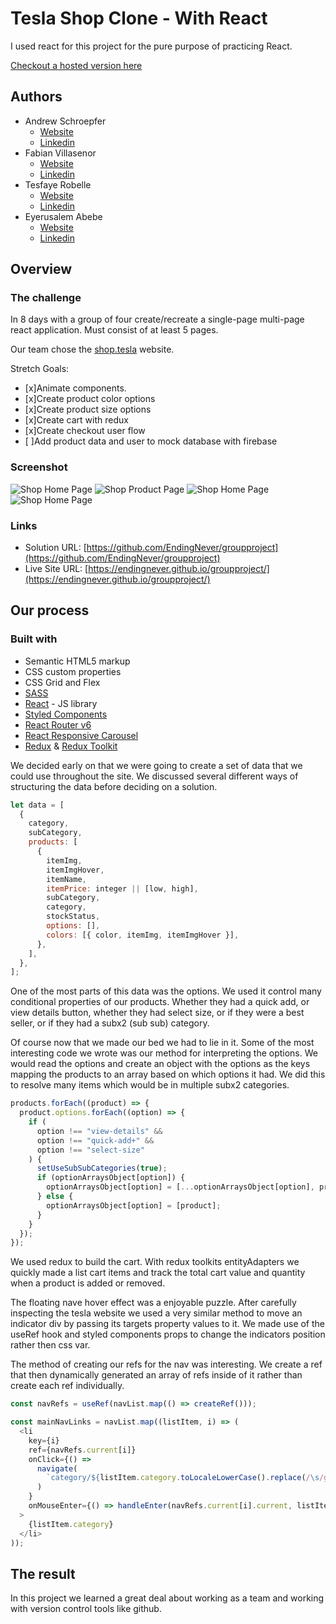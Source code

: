# Tesla Shop Clone - With React

I used react for this project for the pure purpose of practicing React.

[Checkout a hosted version here](https://endingnever.github.io/groupproject/)

## Authors

- Andrew Schroepfer
  - [Website](https://syntheticnerd.github.io/)
  - [Linkedin](https://www.linkedin.com/in/andrew-schroepfer/)
- Fabian Villasenor
  - [Website](https://github.com/EndingNever)
  - [Linkedin](https://www.linkedin.com/in/fabianvillasenor/)
- Tesfaye Robelle
  - [Website](https://github.com/tdebella)
  - [Linkedin](https://www.linkedin.com/in/tesfaye-robelle-4a2b7921a/)
- Eyerusalem Abebe
  - [Website](https://github.com/SalemAbebe)
  - [Linkedin](https://www.linkedin.com/in/eyerusalem-abebe-8858a495/)

## Overview

### The challenge

In 8 days with a group of four create/recreate a single-page multi-page react application. Must consist of at least 5 pages.

Our team chose the [shop.tesla](https://shop.tesla.com/) website.

Stretch Goals:

- [x]Animate components.
- [x]Create product color options
- [x]Create product size options
- [x]Create cart with redux
- [x]Create checkout user flow
- [ ]Add product data and user to mock database with firebase

### Screenshot

![Shop Home Page](./readmeImages/shopHome.png)
![Shop Product Page](./readmeImages/shopProducts.png)
![Shop Home Page](./readmeImages/shopCheckout.png)
![Shop Home Page](./readmeImages/colorSelectorRec.gif)

### Links

- Solution URL: [https://github.com/EndingNever/groupproject](https://github.com/EndingNever/groupproject)
- Live Site URL: [https://endingnever.github.io/groupproject/](https://endingnever.github.io/groupproject/)

## Our process

### Built with

- Semantic HTML5 markup
- CSS custom properties
- CSS Grid and Flex
- [SASS](https://sass-lang.com/)
- [React](https://reactjs.org/) - JS library
- [Styled Components](https://styled-components.com/)
- [React Router v6](https://reactrouter.com/)
- [React Responsive Carousel](https://github.com/leandrowd/react-responsive-carousel)
- [Redux](https://redux.js.org/) & [Redux Toolkit](https://redux-toolkit.js.org/)

We decided early on that we were going to create a set of data that we could use throughout the site. We discussed several different ways of structuring the data before deciding on a solution.

```javascript
let data = [
  {
    category,
    subCategory,
    products: [
      {
        itemImg,
        itemImgHover,
        itemName,
        itemPrice: integer || [low, high],
        subCategory,
        category,
        stockStatus,
        options: [],
        colors: [{ color, itemImg, itemImgHover }],
      },
    ],
  },
];
```

One of the most parts of this data was the options. We used it control many conditional properties of our products. Whether they had a quick add, or view details button, whether they had select size, or if they were a best seller, or if they had a subx2 (sub sub) category.

Of course now that we made our bed we had to lie in it. Some of the most interesting code we wrote was our method for interpreting the options. We would read the options and create an object with the options as the keys mapping the products to an array based on which options it had. We did this to resolve many items which would be in multiple subx2 categories.

```javascript
products.forEach((product) => {
  product.options.forEach((option) => {
    if (
      option !== "view-details" &&
      option !== "quick-add+" &&
      option !== "select-size"
    ) {
      setUseSubSubCategories(true);
      if (optionArraysObject[option]) {
        optionArraysObject[option] = [...optionArraysObject[option], product];
      } else {
        optionArraysObject[option] = [product];
      }
    }
  });
});
```

We used redux to build the cart. With redux toolkits entityAdapters we quickly made a list cart items and track the total cart value and quantity when a product is added or removed.

The floating nave hover effect was a enjoyable puzzle. After carefully inspecting the tesla website we used a very similar method to move an indicator div by passing its targets property values to it. We made use of the useRef hook and styled components props to change the indicators position rather then css var.

The method of creating our refs for the nav was interesting. We create a ref that then dynamically generated an array of refs inside of it rather than create each ref individually.

```javascript
const navRefs = useRef(navList.map(() => createRef()));

const mainNavLinks = navList.map((listItem, i) => (
  <li
    key={i}
    ref={navRefs.current[i]}
    onClick={() =>
      navigate(
        `category/${listItem.category.toLocaleLowerCase().replace(/\s/g, "-")}`
      )
    }
    onMouseEnter={() => handleEnter(navRefs.current[i].current, listItem)}
  >
    {listItem.category}
  </li>
));
```

## The result

In this project we learned a great deal about working as a team and working with version control tools like github.
